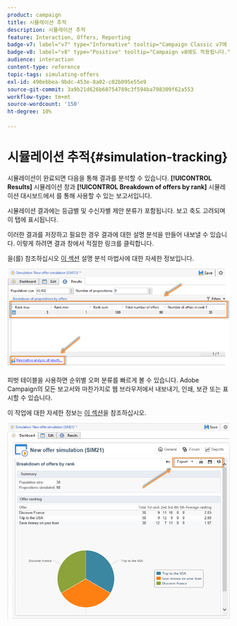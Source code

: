 ```yaml
---
product: campaign
title: 시뮬레이션 추적
description: 시뮬레이션 추적
feature: Interaction, Offers, Reporting
badge-v7: label="v7" type="Informative" tooltip="Campaign Classic v7에 적용"
badge-v8: label="v8" type="Positive" tooltip="Campaign v8에도 적용됩니다."
audience: interaction
content-type: reference
topic-tags: simulating-offers
exl-id: 490ebbea-9bdc-453e-8a02-c02b095e55e9
source-git-commit: 3a9b21d626b60754789c3f594ba798309f62a553
workflow-type: tm+mt
source-wordcount: '150'
ht-degree: 10%

---
```


# 시뮬레이션 추적{#simulation-tracking}



시뮬레이션이 완료되면 다음을 통해 결과를 분석할 수 있습니다. **[!UICONTROL Results]** 시뮬레이션 창과 **[!UICONTROL Breakdown of offers by rank]** 시뮬레이션 대시보드에서 를 통해 사용할 수 있는 보고서입니다.

시뮬레이션 결과에는 등급별 및 수신자별 제안 분류가 포함됩니다. 보고 축도 고려되며 이 탭에 표시됩니다.

이러한 결과를 저장하고 필요한 경우 결과에 대한 설명 분석을 만들어 내보낼 수 있습니다. 이렇게 하려면 결과 창에서 적절한 링크를 클릭합니다.

을(를) 참조하십시오 [이 섹션](../../reporting/using/about-descriptive-analysis.md) 설명 분석 마법사에 대한 자세한 정보입니다.

![](assets/offer_simulation_012.png)

피벗 테이블을 사용하면 순위별 오퍼 분류를 빠르게 볼 수 있습니다. Adobe Campaign의 모든 보고서와 마찬가지로 웹 브라우저에서 내보내기, 인쇄, 보관 또는 표시할 수 있습니다.

이 작업에 대한 자세한 정보는 [이 섹션](../../reporting/using/actions-on-reports.md)을 참조하십시오.

![](assets/offer_simulation_013.png)

